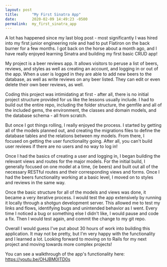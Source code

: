 ```yaml
---
layout: post
title:      "My First Sinatra App"
date:       2020-02-09 14:49:23 -0500
permalink:  my_first_sinatra_app
---
```



A lot has happened since my last blog post - most significantly I was hired into my first junior engineering role and had to put Flatiron on the back burner for a few months.  I got back on the horse about a month ago, and I have really enjoyed learning Sinatra and building my first basic CRUD app!

My project is a beer reviews app.  It allows visitors to peruse a list of beers, reviews, and styles as well as creating an account, and logging in or out of the app.  When a user is logged in they are able to add new beers to the database, as well as write reviews on any beer listed.  They can edit or even delete their own beer reviews, as well.

Coding this project was intimidating at first - after all, there is no initial project structure provided for us like the lessons usually include.  I had to build out the entire repo, including the folder structure, the gemfile and all of the included gems, the environment, the classes and domain models, and the database schema - all from scratch.

But once I got things rolling, I really enjoyed the process.  I started by getting all of the models planned out, and creating the migrations files to define the database tables and the relations between my models.  From there, I focused on getting the user functionality going.  After all, you can't build user reviews if there are no users and no way to log in!

Once I had the basics of creating a user and logging in, I began building the relevant views and routes for the major models.  For the initial build, I generally focused on one model at a time, (ie beers) and built out all of the necessary RESTful routes and their corresponding views and forms.  Once I had the beers functionality working at a basic level, I moved on to styles and reviews in the same way.

Once the basic structure for all of the models and views was done, it became a very iterative process.  I would test the app extensively by running it locally through a shotgun development server.  This allowed me to test my links and flows, identifying bugs and unintended behavior as I went.  Every time I noticed a bug or something else I didn't like, I would pause and code a fix.  Then I would test again, and commit the change to my git repo.

Overall I would guess I've put about 30 hours of work into building this application.  It may not be pretty, but I'm very happy with the functionality and I learned a lot.  Looking forward to moving on to Rails for my next project and moving towards more complex projects!

You can see a walkthrough of the app's functionality here: https://youtu.be/OHJBM0ITD0s 
